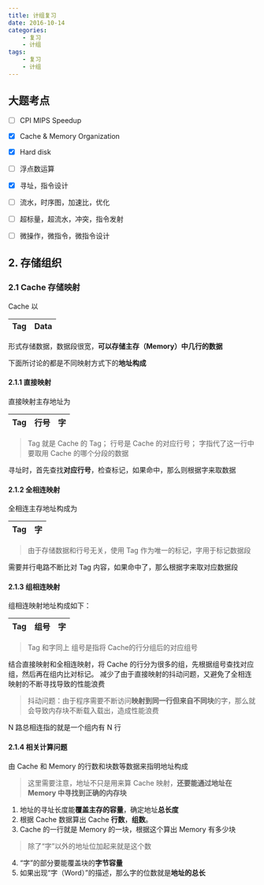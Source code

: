 ```yaml
---
title: 计组复习
date: 2016-10-14
categories:
    - 复习
    - 计组
tags:
    - 复习
    - 计组
---
```


## 大题考点

- [ ] CPI MIPS Speedup
- [x] Cache & Memory Organization
- [x] Hard disk
- [ ] 浮点数运算
- [x] 寻址，指令设计
- [ ] 流水，时序图，加速比，优化
- [ ] 超标量，超流水，冲突，指令发射
- [ ] 微操作，微指令，微指令设计


<!-- more -->

## 2. 存储组织

### 2.1 Cache 存储映射

Cache 以

Tag|Data
---|---

形式存储数据，数据段很宽，**可以存储主存（Memory）中几行的数据**

下面所讨论的都是不同映射方式下的**地址构成**


#### 2.1.1 直接映射

直接映射主存地址为

Tag|行号|字
:---:|:---:|:---:

> Tag 就是 Cache 的 Tag；
行号是 Cache 的对应行号；
字指代了这一行中要取用 Cache 的哪个分段的数据

寻址时，首先查找**对应行号**，检查标记，如果命中，那么则根据字来取数据


#### 2.1.2 全相连映射

全相连主存地址构成为

Tag|字
:--:|:--:

> 由于存储数据和行号无关，使用 Tag 作为唯一的标记，字用于标记数据段

需要并行电路不断比对 Tag 内容，如果命中了，那么根据字来取对应数据段


#### 2.1.3 组相连映射

组相连映射地址构成如下：

Tag|组号|字
:-:|:-:|:-:

> Tag 和字同上
组号是指将 Cache的行分组后的对应组号

结合直接映射和全相连映射，将 Cache 的行分为很多的组，先根据组号查找对应组，然后再在组内比对标记。
减少了由于直接映射的抖动问题，又避免了全相连映射的不断寻找导致的性能浪费

> 抖动问题：由于程序需要不断访问**映射到同一行但来自不同块**的字，那么就会导致内存块不断载入载出，造成性能浪费

N 路总相连指的就是一个组内有 N 行

#### 2.1.4 相关计算问题

由 Cache 和 Memory 的行数和块数等数据来指明地址构成

> 这里需要注意，地址不只是用来算 Cache 映射，**还要能通过地址在 Memory 中寻找到正确的内存块**

1. 地址的寻址长度能**覆盖主存的容量**，确定地址**总长度**
2. 根据 Cache 数据算出 Cache **行数**，**组数**。
3. Cache 的一行就是 Memory 的一块，根据这个算出 Memory 有多少块
> 除了“字”以外的地址位加起来就是这个数
4. “字”的部分要能覆盖块的**字节容量**
5. 如果出现“字（Word）”的描述，那么字的位数就是**地址的总长**
